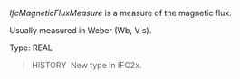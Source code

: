 _IfcMagneticFluxMeasure_ is a measure of the magnetic flux.

Usually measured in Weber (Wb, V s).

Type: REAL

> HISTORY&nbsp; New type in IFC2x.